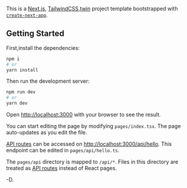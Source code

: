 This is a [Next.js](https://nextjs.org/), [TailwindCSS](https://tailwindcss.com/),[twin](https://github.com/ben-rogerson/twin.examples) project template bootstrapped with [`create-next-app`](https://github.com/vercel/next.js/tree/canary/packages/create-next-app).

## Getting Started

First,install the dependencies:

```bash
npm i
# or
yarn install
```

Then run the development server:

```bash
npm run dev
# or
yarn dev
```

Open [http://localhost:3000](http://localhost:3000) with your browser to see the result.

You can start editing the page by modifying `pages/index.tsx`. The page auto-updates as you edit the file.

[API routes](https://nextjs.org/docs/api-routes/introduction) can be accessed on [http://localhost:3000/api/hello](http://localhost:3000/api/hello). This endpoint can be edited in `pages/api/hello.ts`.

The `pages/api` directory is mapped to `/api/*`. Files in this directory are treated as [API routes](https://nextjs.org/docs/api-routes/introduction) instead of React pages.

-D.
